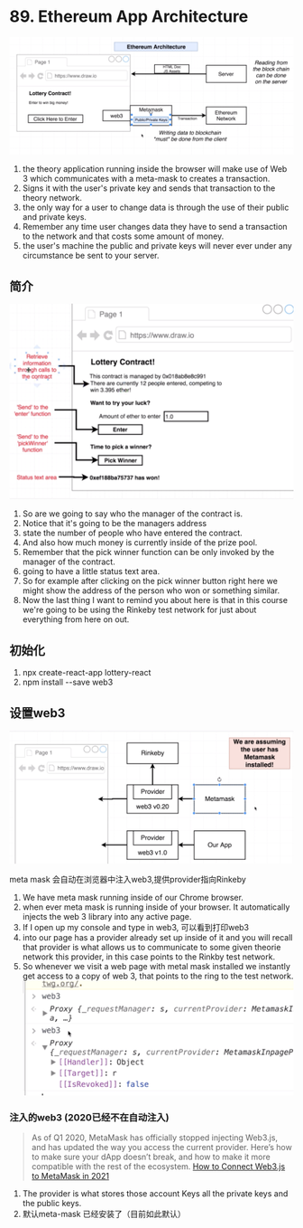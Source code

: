 # 89. Ethereum App Architecture

![img](../image/section4/1.png ':size=800')
1. the theory application running inside the browser will make use of Web 3 which communicates with a meta-mask to creates a transaction.
2. Signs it with the user's private key and sends that transaction to the theory network.
3.  the only way for a user to change data is through the use of their public and private keys.
4.  Remember any time user changes data they have to send a transaction to the network and that costs some amount of money.
5.  the user's machine the public and private keys will never ever under any circumstance be sent to your server.


## 简介
![img](../image/section4/2.png ':size=600')

1. So are we going to say who the manager of the contract is.
2. Notice that it's going to be the managers address
3. state the number of people who have entered the contract.
4. And also how much money is currently inside of the prize pool.
5. Remember that the pick winner function can be only invoked by the manager of the contract.
6. going to have a little status text area.
7. So for example after clicking on the pick winner button right here we might show the address of the person who won or something similar.
8. Now the last thing I want to remind you about here is that in this course we're going to be using the Rinkeby test network for just about everything from here on out.

## 初始化
1. npx create-react-app lottery-react
2. npm install --save web3


## 设置web3
![img](../image/section4/3.png ':size=600')

meta mask 会自动在浏览器中注入web3,提供provider指向Rinkeby
1. We have meta mask running inside of our Chrome browser.
2.  when ever meta mask is running inside of your browser. It automatically injects the web 3 library into any active page.
3. If I open up my console and type in  web3, 可以看到打印web3
4. into our page has a provider already set up inside of it and you will recall that provider is what allows us to communicate to some given theorie network this provider, in this case points to the Rinkby test network.
5. So whenever we visit a web page with metal mask installed we instantly get access to a copy of web 3, that points to the ring to the test network.
![img](../image/section4/4.png ':size=600')

### 注入的web3 (2020已经不在自动注入)
> As of Q1 2020, MetaMask has officially stopped injecting Web3.js, and has updated the
> way you access the current provider. Here’s how to make sure your dApp doesn’t break,
> and how to make it more compatible with the rest of the ecosystem.
[How to Connect Web3.js to MetaMask in 2021
](https://awantoch.medium.com/how-to-connect-web3-js-to-metamask-in-2020-fee2b2edf58a)

1. The provider is what stores those account Keys all the private keys and the public keys.
2. 默认meta-mask 已经安装了（目前如此默认）



   

